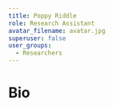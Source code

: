 ```yaml
---
title: Poppy Riddle
role: Research Assistant
avatar_filename: avatar.jpg
superuser: false
user_groups:
  - Researchers
---
```


# Bio